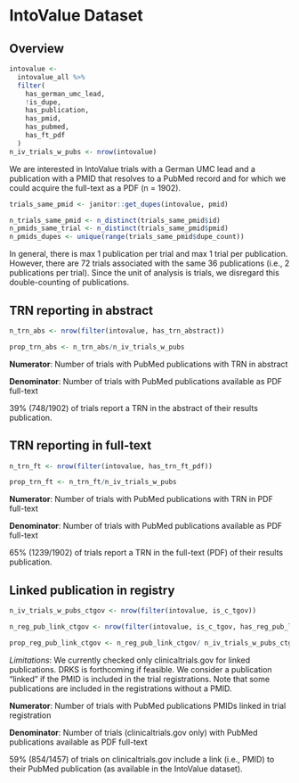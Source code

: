 
<!-- README.md is generated from README.Rmd. Please edit that file -->

# IntoValue Dataset

## Overview

``` r
intovalue <-
  intovalue_all %>% 
  filter(
    has_german_umc_lead,
    !is_dupe,
    has_publication,
    has_pmid,
    has_pubmed,
    has_ft_pdf
  )
n_iv_trials_w_pubs <- nrow(intovalue)
```

We are interested in IntoValue trials with a German UMC lead and a
publication with a PMID that resolves to a PubMed record and for which
we could acquire the full-text as a PDF (n = 1902).

``` r
trials_same_pmid <- janitor::get_dupes(intovalue, pmid)

n_trials_same_pmid <- n_distinct(trials_same_pmid$id)
n_pmids_same_trial <- n_distinct(trials_same_pmid$pmid)
n_pmids_dupes <- unique(range(trials_same_pmid$dupe_count))
```

In general, there is max 1 publication per trial and max 1 trial per
publication. However, there are 72 trials associated with the same 36
publications (i.e., 2 publications per trial). Since the unit of
analysis is trials, we disregard this double-counting of publications.

## TRN reporting in abstract

``` r
n_trn_abs <- nrow(filter(intovalue, has_trn_abstract))

prop_trn_abs <- n_trn_abs/n_iv_trials_w_pubs
```

<!-- $$ \text{TRN in abstract (%)} = \frac{\text{Number of trials with PubMed publications with TRN in abstract}}{\text{Number of trials with PubMed publications available as PDF full-text}}$$ -->

**Numerator**: Number of trials with PubMed publications with TRN in
abstract

**Denominator**: Number of trials with PubMed publications available as
PDF full-text

39% (748/1902) of trials report a TRN in the abstract of their results
publication.

## TRN reporting in full-text

``` r
n_trn_ft <- nrow(filter(intovalue, has_trn_ft_pdf))

prop_trn_ft <- n_trn_ft/n_iv_trials_w_pubs
```

**Numerator**: Number of trials with PubMed publications with TRN in PDF
full-text

**Denominator**: Number of trials with PubMed publications available as
PDF full-text

65% (1239/1902) of trials report a TRN in the full-text (PDF) of their
results publication.

## Linked publication in registry

``` r
n_iv_trials_w_pubs_ctgov <- nrow(filter(intovalue, is_c_tgov))

n_reg_pub_link_ctgov <- nrow(filter(intovalue, is_c_tgov, has_reg_pub_link))

prop_reg_pub_link_ctgov <- n_reg_pub_link_ctgov/ n_iv_trials_w_pubs_ctgov
```

*Limitations*: We currently checked only clinicaltrials.gov for linked
publications. DRKS is forthcoming if feasible. We consider a publication
“linked” if the PMID is included in the trial registrations. Note that
some publications are included in the registrations without a PMID.

**Numerator**: Number of trials with PubMed publications PMIDs linked in
trial registration

**Denominator**: Number of trials (clinicaltrials.gov only) with PubMed
publications available as PDF full-text

59% (854/1457) of trials on clinicaltrials.gov include a link (i.e.,
PMID) to their PubMed publication (as available in the IntoValue
dataset).

